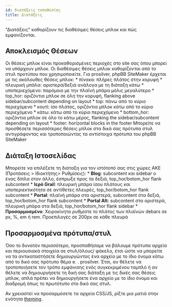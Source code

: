 ```yaml
---
id: διατάξεις τοποθεσίας
title: Διατάξεις
---
```


"Διατάξεις" καθορίζουν τις διαθέσιμες θέσεις μπλοκ και πώς εμφανίζονται.

## Αποκλεισμός Θέσεων

Οι θέσεις μπλοκ είναι προκαθορισμένες περιοχές στο site σας όπου μπορεί να υπάρχουν μπλοκ. Οι διαθέσιμες θέσεις μπλοκ καθορίζονται από το στυλ προτύπου που χρησιμοποιείτε. Για prosilver, phpBB SiteMaker έρχεται με τις ακόλουθες θέσεις μπλοκ: * πίνακα: πλήρες πλάτος στην κορυφή * πλευρική μπάλα: αριστερά/δεξιά ανάλογα με τη διάταξη κάτω * υποπεριεχόμενο: παρόμοιο με την πλαϊνή μπάρα μόλις μεγαλύτερο * top_hor: οριζόντια μπλοκ σε όλη την κορυφή, flanking above sidebar/subcontent depending on layout * top: πάνω από το κύριο περιεχόμενο * κουτί: ίσο πλάτος, οριζόντια μπλοκ κάτω από το κύριο περιεχόμενο * κάτω: κάτω από το κύριο περιεχόμενο * bottom_hor: οριζόντια μπλοκ σε όλο το κάτω μέρος, flanking the sidebar/subcontent depending on layout * footer: horizontal blocks in the footer Μπορείτε να προσθέσετε περισσότερες θέσεις μπλοκ στα δικά σας πρότυπα στυλ αντιγράφοντας και τροποποιώντας τα αντίστοιχα πρότυπα του phpBB SiteMaker

## Διάταξη Ιστοσελίδας

Μπορείτε να επιλέξετε τη διάταξη για τον ιστότοπό σας στις χώρες ΑΚΕ (Προτάσεις > Ιδιοκτήτης> Ρυθμίσεις): * **Blog**: subcontent και sidebar ο ένας δίπλα στον άλλο, έσπρωξε προς τα δεξιά, top_hor/botom_hor flank subcontent * **Ιερό Grail**: πλευρική μπάρα ίσου πλάτους και υποπεριεκτικότητα σε αντίθετες πλευρές, top_hor/botom_hor flank subcontent * **Portal**: πλαϊνή μπάρα στα αριστερά, subcontent στα δεξιά, top_hor/botom_hor flank subcontent * **Portal Alt**: subcontent στα αριστερά, πλευρική μπάρα στα δεξιά, top_hor/botom_hor flank sidebar * **Προσαρμοσμένο**: Χειροκίνητα ρυθμίστε το πλάτος των πλαϊνών debars σε px, %, em ή rem. Προεπιλογές σε 200px σε κάθε πλευρά

## Προσαρμοσμένα πρότυπα/στυλ

Όσο το δυνατόν περισσότερο, προσπαθήσαμε να βάλουμε πρότυπα αρχεία και περιουσιακά στοιχεία σε στυλ/όλους/ φάκελο, έτσι ώστε να μπορείτε να τα αντικαταστήσετε δημιουργώντας ένα αρχείο με το ίδιο όνομα κάτω από το δικό σας πρότυπο θέμα e. . prosilver. Έτσι, αν θέλετε να τροποποιήσετε τον τρόπο εμφάνισης ενός συγκεκριμένου ταμπλό ή αν θέλετε να δημιουργήσετε τη δική σας διάταξη με τις δικές σας θέσεις μπλοκ, απλά πρέπει να δημιουργήσετε ένα αρχείο με το ίδιο όνομα και διαδρομή όπως το πρωτότυπο στο δικό σας στυλ.

Αν χρειαστεί να προσαρμόσετε τα αρχεία CSS/JS, ρίξτε μια ματιά στην ενότητα [theming](./developer-theming.md).